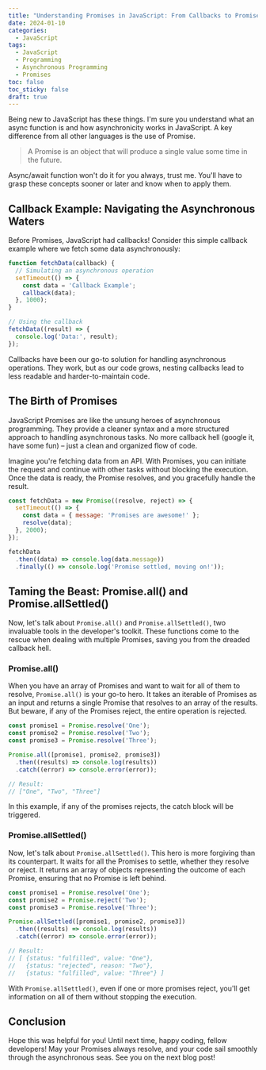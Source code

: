 ```yaml
---
title: "Understanding Promises in JavaScript: From Callbacks to Promise.allSettled()"
date: 2024-01-10
categories:
  - JavaScript
tags:
  - JavaScript
  - Programming
  - Asynchronous Programming
  - Promises
toc: false
toc_sticky: false
draft: true
---
```


Being new to JavaScript has these things. I'm sure you understand what an async function is and how asynchronicity works in JavaScript. A key difference from all other languages is the use of Promise.

> A Promise is an object that will produce a single value some time in the future.

Async/await function won't do it for you always, trust me. You'll have to grasp these concepts sooner or later and know when to apply them.

## Callback Example: Navigating the Asynchronous Waters

Before Promises, JavaScript had callbacks! Consider this simple callback example where we fetch some data asynchronously:

```javascript
function fetchData(callback) {
  // Simulating an asynchronous operation
  setTimeout(() => {
    const data = 'Callback Example';
    callback(data);
  }, 1000);
}

// Using the callback
fetchData((result) => {
  console.log('Data:', result);
});
```

Callbacks have been our go-to solution for handling asynchronous operations. They work, but as our code grows, nesting callbacks lead to less readable and harder-to-maintain code.

## The Birth of Promises

JavaScript Promises are like the unsung heroes of asynchronous programming. They provide a cleaner syntax and a more structured approach to handling asynchronous tasks. No more callback hell (google it, have some fun) – just a clean and organized flow of code.

Imagine you're fetching data from an API. With Promises, you can initiate the request and continue with other tasks without blocking the execution. Once the data is ready, the Promise resolves, and you gracefully handle the result.

```javascript
const fetchData = new Promise((resolve, reject) => {
  setTimeout(() => {
    const data = { message: 'Promises are awesome!' };
    resolve(data);
  }, 2000);
});

fetchData
  .then((data) => console.log(data.message))
  .finally(() => console.log('Promise settled, moving on!'));
```

## Taming the Beast: Promise.all() and Promise.allSettled()

Now, let's talk about `Promise.all()` and `Promise.allSettled()`, two invaluable tools in the developer's toolkit. These functions come to the rescue when dealing with multiple Promises, saving you from the dreaded callback hell.

### Promise.all()

When you have an array of Promises and want to wait for all of them to resolve, `Promise.all()` is your go-to hero. It takes an iterable of Promises as an input and returns a single Promise that resolves to an array of the results. But beware, if any of the Promises reject, the entire operation is rejected.

```javascript
const promise1 = Promise.resolve('One');
const promise2 = Promise.resolve('Two');
const promise3 = Promise.resolve('Three');

Promise.all([promise1, promise2, promise3])
  .then((results) => console.log(results))
  .catch((error) => console.error(error));

// Result:
// ["One", "Two", "Three"]
```

In this example, if any of the promises rejects, the catch block will be triggered.

### Promise.allSettled()

Now, let's talk about `Promise.allSettled()`. This hero is more forgiving than its counterpart. It waits for all the Promises to settle, whether they resolve or reject. It returns an array of objects representing the outcome of each Promise, ensuring that no Promise is left behind.

```javascript
const promise1 = Promise.resolve('One');
const promise2 = Promise.reject('Two');
const promise3 = Promise.resolve('Three');

Promise.allSettled([promise1, promise2, promise3])
  .then((results) => console.log(results))
  .catch((error) => console.error(error));

// Result:
// [ {status: "fulfilled", value: "One"},
//   {status: "rejected", reason: "Two"},
//   {status: "fulfilled", value: "Three"} ]
```

With `Promise.allSettled()`, even if one or more promises reject, you'll get information on all of them without stopping the execution.

## Conclusion

Hope this was helpful for you! Until next time, happy coding, fellow developers! May your Promises always resolve, and your code sail smoothly through the asynchronous seas. See you on the next blog post! 